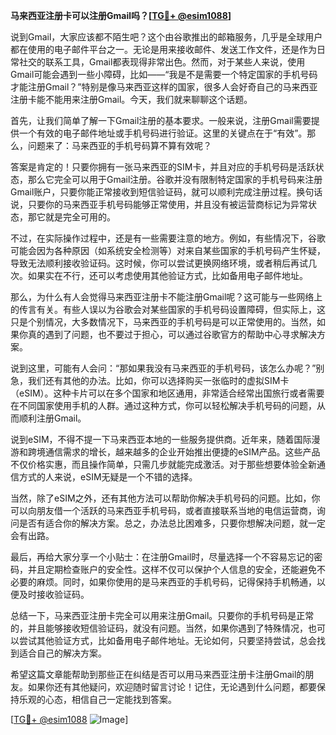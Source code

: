 **马来西亚注册卡可以注册Gmail吗？[[TG💪+ @esim1088](https://t.me/s/esim1088)]**

说到Gmail，大家应该都不陌生吧？这个由谷歌推出的邮箱服务，几乎是全球用户都在使用的电子邮件平台之一。无论是用来接收邮件、发送工作文件，还是作为日常社交的联系工具，Gmail都表现得非常出色。然而，对于某些人来说，使用Gmail可能会遇到一些小障碍，比如——“我是不是需要一个特定国家的手机号码才能注册Gmail？”特别是像马来西亚这样的国家，很多人会好奇自己的马来西亚注册卡能不能用来注册Gmail。今天，我们就来聊聊这个话题。

首先，让我们简单了解一下Gmail注册的基本要求。一般来说，注册Gmail需要提供一个有效的电子邮件地址或手机号码进行验证。这里的关键点在于“有效”。那么，问题来了：马来西亚的手机号码算不算有效呢？

答案是肯定的！只要你拥有一张马来西亚的SIM卡，并且对应的手机号码是活跃状态，那么它完全可以用于Gmail注册。谷歌并没有限制特定国家的手机号码来注册Gmail账户，只要你能正常接收到短信验证码，就可以顺利完成注册过程。换句话说，只要你的马来西亚手机号码能够正常使用，并且没有被运营商标记为异常状态，那它就是完全可用的。

不过，在实际操作过程中，还是有一些需要注意的地方。例如，有些情况下，谷歌可能会因为各种原因（如系统安全检测等）对来自某些国家的手机号码产生怀疑，导致无法顺利接收验证码。这时候，你可以尝试更换网络环境，或者稍后再试几次。如果实在不行，还可以考虑使用其他验证方式，比如备用电子邮件地址。

那么，为什么有人会觉得马来西亚注册卡不能注册Gmail呢？这可能与一些网络上的传言有关。有些人误以为谷歌会对某些国家的手机号码设置障碍，但实际上，这只是个别情况，大多数情况下，马来西亚的手机号码是可以正常使用的。当然，如果你真的遇到了问题，也不要过于担心，可以通过谷歌官方的帮助中心寻求解决方案。

说到这里，可能有人会问：“那如果我没有马来西亚的手机号码，该怎么办呢？”别急，我们还有其他的办法。比如，你可以选择购买一张临时的虚拟SIM卡（eSIM）。这种卡片可以在多个国家和地区通用，非常适合经常出国旅行或者需要在不同国家使用手机的人群。通过这种方式，你可以轻松解决手机号码的问题，从而顺利注册Gmail。

说到eSIM，不得不提一下马来西亚本地的一些服务提供商。近年来，随着国际漫游和跨境通信需求的增长，越来越多的企业开始推出便捷的eSIM产品。这些产品不仅价格实惠，而且操作简单，只需几步就能完成激活。对于那些想要体验全新通信方式的人来说，eSIM无疑是一个不错的选择。

当然，除了eSIM之外，还有其他方法可以帮助你解决手机号码的问题。比如，你可以向朋友借一个活跃的马来西亚手机号码，或者直接联系当地的电信运营商，询问是否有适合你的解决方案。总之，办法总比困难多，只要你想解决问题，就一定会有出路。

最后，再给大家分享一个小贴士：在注册Gmail时，尽量选择一个不容易忘记的密码，并且定期检查账户的安全性。这样不仅可以保护个人信息的安全，还能避免不必要的麻烦。同时，如果你使用的是马来西亚的手机号码，记得保持手机畅通，以便及时接收验证码。

总结一下，马来西亚注册卡完全可以用来注册Gmail。只要你的手机号码是正常的，并且能够接收短信验证码，就没有问题。当然，如果你遇到了特殊情况，也可以尝试其他验证方式，比如备用电子邮件地址。无论如何，只要坚持尝试，总会找到适合自己的解决方案。

希望这篇文章能帮助到那些正在纠结是否可以用马来西亚注册卡注册Gmail的朋友。如果你还有其他疑问，欢迎随时留言讨论！记住，无论遇到什么问题，都要保持乐观的心态，相信自己一定能找到答案。

[[TG💪+ @esim1088](https://t.me/s/esim1088) ![Image](https://i.postimg.cc/4NQfJmqS/Snipaste-2025-05-13-00-14-12.png)]